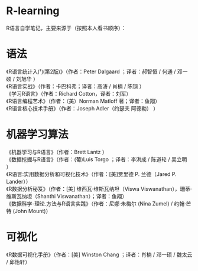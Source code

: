 ﻿# R-learning
R语言自学笔记，主要来源于（按照本人看书顺序）：
# 语法
《R语言统计入门(第2版)》（作者：Peter Dalgaard ；译者：郝智恒 / 何通 / 邓一硕 / 刘旭华 ）<br>
《R语言实战》（作者：卡巴科弗；译者：高涛 / 肖楠 / 陈钢 ）<br>
《学习R语言》（作者：Richard Cotton，译者：刘军）<br>
《R语言编程艺术》（作者：（美）Norman Matloff  著；译者：鱼翔）<br>
《R语言核心技术手册》（作者：Joseph Adler（约瑟夫 阿德勒） ）<br>

# 机器学习算法
《机器学习与R语言》（作者：Brett Lantz ）<br>
《数据挖掘与R语言》（作者：(葡)Luis Torgo ；译者：李洪成 / 陈道轮 / 吴立明 ）<br>
《R语言:实用数据分析和可视化技术》（作者：[美]贾里德 P. 兰德（Jared P. Lander））<br>
《R数据分析秘笈》（作者：[美] 维西瓦·维斯瓦纳坦（Viswa Viswanathan），珊蒂·维斯瓦纳坦（Shanthi Viswanathan）；译者：鱼翔）<br>
《数据科学-理论.方法与R语言实践》（作者：尼娜·朱梅尔 (Nina Zumel) / 约翰·芒特 (John Mount)）<br>

# 可视化
《R数据可视化手册》（作者：[美] Winston Chang ；译者：肖楠 / 邓一硕 / 魏太云 / 邱怡轩）<br>
